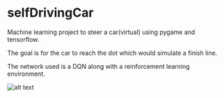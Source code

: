 # selfDrivingCar
Machine learning project to steer a car(virtual) using pygame and tensorflow.

The goal is for the car to reach the dot which would simulate a finish line.

The network used is a DQN along with a reinforcement learning environment.  

![alt text](https://github.com/daniel235/selfDrivingCar/blob/master/car.PNG)
